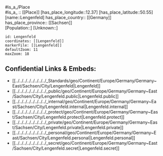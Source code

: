 ﻿---
location: [50.55,12.37] 
mapzoom: [7,12] 
mapmarker: city 
type: City
tags:
- geo/City


SpocWebEntityId: 31935
isDeleted: false
confidential: public

---
#is_a_/Place  
#is_a_ :: [[Place]] 
[has_place_longitude::12.37] 
[has_place_latitude::50.55] 
[name::Lengenfeld] 
has_place_country:: [[Germany]]  
has_place_province:: [[Sachsen]]  
[Population::] 
[Unknown::] 


```leaflet
id: Lengenfeld
coordinates: [[Lengenfeld]] 
markerFile: [[Lengenfeld]] 
defaultZoom: 11 
maxZoom: 18
```


## Confidential Links & Embeds: 
- [[../../../../../../../../_Standards/geo/Continent/Europe/Germany/Germany~East/Sachsen/City/Lengenfeld|Lengenfeld]] 
- [[../../../../../../../../_public/geo/Continent/Europe/Germany/Germany~East/Sachsen/City/Lengenfeld.public|Lengenfeld.public]] 
- [[../../../../../../../../_internal/geo/Continent/Europe/Germany/Germany~East/Sachsen/City/Lengenfeld.internal|Lengenfeld.internal]] 
- [[../../../../../../../../_protect/geo/Continent/Europe/Germany/Germany~East/Sachsen/City/Lengenfeld.protect|Lengenfeld.protect]] 
- [[../../../../../../../../_private/geo/Continent/Europe/Germany/Germany~East/Sachsen/City/Lengenfeld.private|Lengenfeld.private]] 
- [[../../../../../../../../_personal/geo/Continent/Europe/Germany/Germany~East/Sachsen/City/Lengenfeld.personal|Lengenfeld.personal]] 
- [[../../../../../../../../_secret/geo/Continent/Europe/Germany/Germany~East/Sachsen/City/Lengenfeld.secret|Lengenfeld.secret]] 
